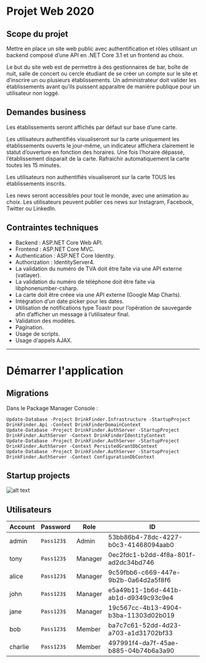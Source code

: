 # Projet Web 2020

## Scope du projet
Mettre en place un site web public avec authentification et rôles utilisant un backend composé d’une API en .NET Core 3.1 et un frontend au choix.

Le but du site web est de permettre à des gestionnaires de bar, boîte de nuit, salle de concert ou cercle étudiant de se créer un compte sur le site et d’inscrire un ou plusieurs établissements.
Un administrateur doit valider les établissements avant qu’ils puissent apparaitre de manière publique pour un utilisateur non loggé.

## Demandes business
Les établissements seront affichés par défaut sur base d’une carte.

Les utilisateurs authentifiés visualiseront sur la carte uniquement les établissements ouverts le jour-même, un indicateur affichera clairement le statut d’ouverture en fonction des horaires. Une fois l’horaire dépassé, l’établissement disparait de la carte. Rafraichir automatiquement la carte toutes les 15 minutes.

Les utilisateurs non authentifiés visualiseront sur la carte TOUS les établissements inscrits.

Les news seront accessibles pour tout le monde, avec une animation au choix. Les utilisateurs peuvent publier ces news sur Instagram, Facebook, Twitter ou LinkedIn.

## Contraintes techniques
- Backend : ASP.NET Core Web API.
- Frontend : ASP.NET Core MVC.
- Authentication : ASP.NET Core Identity.
- Authorization : IdentityServer4.
- La validation du numéro de TVA doit être faite via une API externe (vatlayer).
- La validation du numéro de téléphone doit être faite via libphonenumber-csharp.
- La carte doit être créee via une API externe (Google Map Charts).
- Intégration d’un date picker pour les dates.
- Utilisation de notifications type Toastr pour l’opération de sauvegarde afin d’afficher un message à l’utilisateur final.
- Validation des modèles.
- Pagination.
- Usage de scripts.
- Usage d'appels AJAX.

---

# Démarrer l'application

## Migrations
Dans le Package Manager Console :

    Update-Database -Project DrinkFinder.Infrastructure -StartupProject DrinkFinder.Api -Context DrinkFinderDomainContext
    Update-Database -Project DrinkFinder.AuthServer -StartupProject DrinkFinder.AuthServer -Context DrinkFinderIdentityContext
    Update-Database -Project DrinkFinder.AuthServer -StartupProject DrinkFinder.AuthServer -Context PersistedGrantDbContext
    Update-Database -Project DrinkFinder.AuthServer -StartupProject DrinkFinder.AuthServer -Context ConfigurationDbContext
    
## Startup projects
![alt text](https://i.imgur.com/Dg5ITwS.png "Startup projects")

## Utilisateurs

| Account | Password   | Role    | ID                                   |
| ------- | ---------- | ------- | ------------------------------------ |
| admin   | `Pass123$` | Admin   | 53bb86b4-78dc-4227-b0c3-41468094aab0 |
| tony    | `Pass123$` | Manager | 0ec2fdc1-b2dd-4f8a-801f-ad2dc34bd746 |
| alice   | `Pass123$` | Manager | 9c59fbb6-c669-447e-9b2b-0a64d2a5f8f6 |
| john    | `Pass123$` | Manager | e5a49b11-1b6d-441b-ab1d-d9349c93c9e4 |
| jane    | `Pass123$` | Manager | 19c567cc-4b13-4904-b3ba-11303d02b019 |
| bob     | `Pass123$` | Member  | ba7c7c61-52dd-4d23-a703-a1d31702bf33 |
| charlie | `Pass123$` | Member  | 497991f4-da7f-45ae-b885-04b74b6a3a90 |
